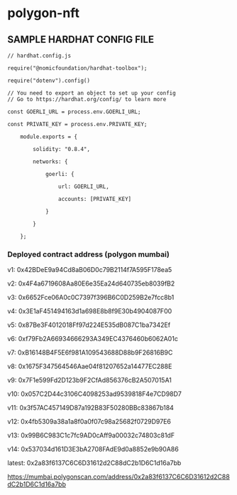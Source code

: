 <!-- @format -->

# polygon-nft

## SAMPLE HARDHAT CONFIG FILE

    // hardhat.config.js

    require("@nomicfoundation/hardhat-toolbox");

    require("dotenv").config()

    // You need to export an object to set up your config
    // Go to https://hardhat.org/config/ to learn more

    const GOERLI_URL = process.env.GOERLI_URL;

    const PRIVATE_KEY = process.env.PRIVATE_KEY;

        module.exports = {

            solidity: "0.8.4",

            networks: {

                goerli: {

                    url: GOERLI_URL,

                    accounts: [PRIVATE_KEY]

                }

            }

        };

### Deployed contract address (polygon mumbai)

v1: 0x42BDeE9a94Cd8aB06D0c79B2114f7A595F178ea5

v2: 0x4F4a6719608Aa80E6e35Ea24d640735eb8039fB2

v3: 0x6652Fce06A0c0C7397f396B6C0D259B2e7fcc8b1

v4: 0x3E1aF451494163d1a698E8b8f9E30b4904087F00

v5: 0x87Be3F4012018Ff97d224E535dB087C1ba7342Ef

v6: 0xf79Fb2A66934666293A349EC4376460b6062A01c

v7: 0xB16148B4F5E6f981A109543688D88b9F26816B9C

v8: 0x1675F347564546Aae04f81207652a14477EC288E

v9: 0x7F1e599Fd2D123b9F2CfAd856376cB2A507015A1

v10: 0x057C2D44c3106C4098253ad9539818F4e7CD98D7

v11: 0x3f57AC457149D87a192B83F50280BBc83867b184

v12: 0x4fb5309a38a1a8f0a0f07c98a25682f0729D97E6

v13: 0x99B6C983C1c7fc9AD0cAff9a00032c74803c81dF

v14: 0x537034d161D3E3bA2708FAdE9d0a8852e9b90A86

latest: 0x2a83f6137C6C6D31612d2C88dC2b1D6C1d16a7bb

https://mumbai.polygonscan.com/address/0x2a83f6137C6C6D31612d2C88dC2b1D6C1d16a7bb
